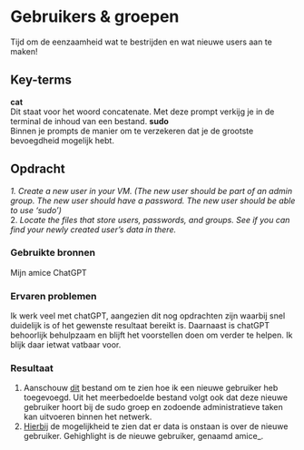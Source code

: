# Gebruikers & groepen
Tijd om de eenzaamheid wat te bestrijden en wat nieuwe users aan te maken!

## Key-terms
**cat**  
Dit staat voor het woord  concatenate. Met deze prompt verkijg je in de terminal de inhoud van een bestand.
**sudo**  
Binnen je prompts de manier om te verzekeren dat je de grootste bevoegdheid mogelijk hebt. 


## Opdracht
*1. Create a new user in your VM. 
(The new user should be part of an admin group.
The new user should have a password.
The new user should be able to use ‘sudo’)*  
2. *Locate the files that store users, passwords, and groups. See if you can find your newly created user’s data in there.*


### Gebruikte bronnen
Mijn amice ChatGPT

### Ervaren problemen
Ik werk veel met chatGPT, aangezien dit nog opdrachten zijn waarbij snel duidelijk is of het gewenste resultaat bereikt is. Daarnaast is chatGPT behoorlijk behulpzaam en blijft het voorstellen doen om verder te helpen. Ik blijk daar ietwat vatbaar voor. 

### Resultaat
1. Aanschouw [dit](/00_includes/04.newUser.PNG) bestand om te zien hoe ik een nieuwe gebruiker heb toegevoegd. Uit het meerbedoelde bestand volgt ook dat deze nieuwe gebruiker hoort bij de sudo groep en zodoende administratieve taken kan uitvoeren binnen het netwerk. 
2. [Hierbij](/00_includes/04.2.amiceLeeft.PNG) de mogelijkheid te zien dat er data is onstaan is over de nieuwe gebruiker. Gehighlight is de nieuwe gebruiker, genaamd amice_. 
